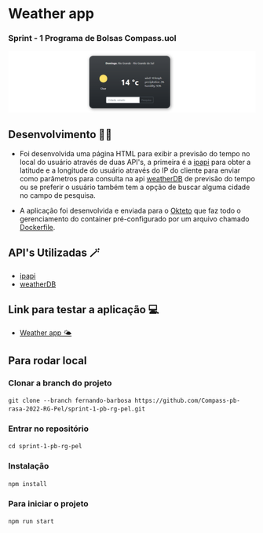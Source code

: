 # Weather app
### Sprint - 1 Programa de Bolsas Compass.uol
![banner_image](./icons/banner.png)

## Desenvolvimento 👨‍💻
-  Foi desenvolvida uma página HTML para exibir a previsão do tempo no local do usuário através de duas API's, a primeira é a [ipapi](https://ipapi.co/) para obter a latitude e a longitude do usuário através do IP do cliente para enviar como parâmetros para consulta na api [weatherDB](https://weatherdbi.herokuapp.com/) de previsão do tempo ou se preferir o usuário também tem a opção de buscar alguma cidade no campo de pesquisa.

- A aplicação foi desenvolvida e enviada para o [Okteto](https://cloud.okteto.com/) que faz todo o gerenciamento do container pré-configurado por um arquivo chamado [Dockerfile](https://docs.docker.com/engine/reference/builder/).

## API's Utilizadas 🪄
- [ipapi](https://ipapi.co/)
- [weatherDB](https://weatherdbi.herokuapp.com/)

## Link para testar a aplicação 💻
- [Weather app 🌤️](https://weather-app-ofernandobarbosa.cloud.okteto.net/)

## Para rodar local
### Clonar a branch do projeto
`git clone --branch fernando-barbosa https://github.com/Compass-pb-rasa-2022-RG-Pel/sprint-1-pb-rg-pel.git`
### Entrar no repositório
`cd sprint-1-pb-rg-pel`
### Instalação
`npm install`
### Para iniciar o projeto
`npm run start`